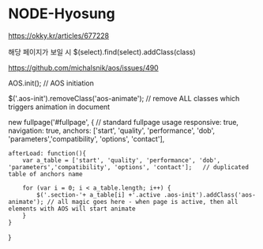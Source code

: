 # NODE-Hyosung

https://okky.kr/articles/677228

해당 페이지가 보일 시 $(select).find(select).addClass(class)

https://github.com/michalsnik/aos/issues/490

AOS.init(); // AOS initiation

$('.aos-init').removeClass('aos-animate'); // remove ALL classes which triggers animation in document

new fullpage('#fullpage', { // standard fullpage usage
responsive: true,
navigation: true,
anchors: ['start', 'quality', 'performance', 'dob', 'parameters','compatibility', 'options', 'contact'],

    afterLoad: function(){
        var a_table = ['start', 'quality', 'performance', 'dob', 'parameters','compatibility', 'options', 'contact'];   // duplicated table of anchors name

        for (var i = 0; i < a_table.length; i++) {
            $('.section-'+ a_table[i] +'.active .aos-init').addClass('aos-animate'); // all magic goes here - when page is active, then all elements with AOS will start animate
        }
    }

}
